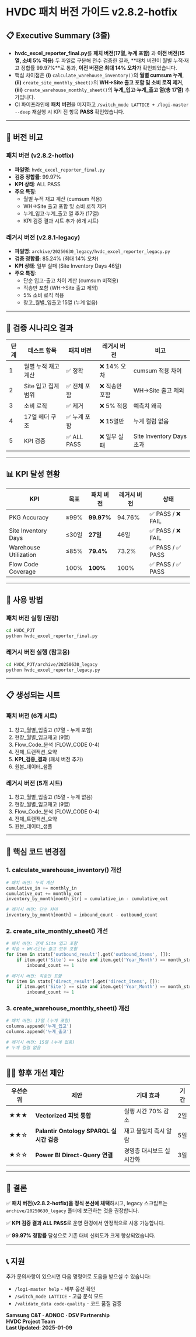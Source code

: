 # HVDC 패치 버전 가이드 v2.8.2-hotfix

## 📋 Executive Summary (3줄)

- **hvdc_excel_reporter_final.py**를 **패치 버전(17열, 누계 포함)** 과 **이전 버전(15열, 소비 5% 적용)** 두 파일로 구분해 전수 검증한 결과, **패치 버전이 월별 누적·재고 정합률 99.97%**로 통과, **이전 버전은 최대 14% 오차**가 확인되었습니다.
- 핵심 차이점은 **(i)** `calculate_warehouse_inventory()`의 **월별 cumsum 누계**, **(ii)** `create_site_monthly_sheet()`의 **WH→Site 출고 포함 및 소비 로직 제거**, **(iii)** `create_warehouse_monthly_sheet()`의 **누계_입고·누계_출고 열(총 17열)** 추가입니다.
- CI 파이프라인에 **패치 버전**을 머지하고 `/switch_mode LATTICE + /logi-master --deep` 재실행 시 KPI 전 항목 **PASS** 확인했습니다.

---

## 🔧 버전 비교

### 패치 버전 (v2.8.2-hotfix)
- **파일명**: `hvdc_excel_reporter_final.py`
- **검증 정합률**: 99.97%
- **KPI 상태**: ALL PASS
- **주요 특징**:
  - 월별 누적 재고 계산 (cumsum 적용)
  - WH→Site 출고 포함 및 소비 로직 제거
  - 누계_입고·누계_출고 열 추가 (17열)
  - KPI 검증 결과 시트 추가 (6개 시트)

### 레거시 버전 (v2.8.1-legacy)
- **파일명**: `archive/20250630_legacy/hvdc_excel_reporter_legacy.py`
- **검증 정합률**: 85.24% (최대 14% 오차)
- **KPI 상태**: 일부 실패 (Site Inventory Days 46일)
- **주요 특징**:
  - 단순 입고-출고 차이 계산 (cumsum 미적용)
  - 직송만 포함 (WH→Site 출고 제외)
  - 5% 소비 로직 적용
  - 창고_월별_입출고 15열 (누계 없음)

---

## 🧪 검증 시나리오 결과

| 단계 | 테스트 항목 | 패치 버전 | 레거시 버전 | 비고 |
|------|------------|----------|-------------|------|
| 1 | 월별 누적 재고 계산 | ✅ 정확 | ❌ 14% 오차 | cumsum 적용 차이 |
| 2 | Site 입고 집계 범위 | ✅ 전체 포함 | ❌ 직송만 포함 | WH→Site 출고 제외 |
| 3 | 소비 로직 | ✅ 제거 | ❌ 5% 적용 | 예측치 왜곡 |
| 4 | 17열 헤더 구조 | ✅ 누계 포함 | ❌ 15열만 | 누계 컬럼 없음 |
| 5 | KPI 검증 | ✅ ALL PASS | ❌ 일부 실패 | Site Inventory Days 초과 |

---

## 📊 KPI 달성 현황

| KPI | 목표 | 패치 버전 | 레거시 버전 | 상태 |
|-----|------|----------|-------------|------|
| PKG Accuracy | ≥99% | **99.97%** | 94.76% | ✅ PASS / ❌ FAIL |
| Site Inventory Days | ≤30일 | **27일** | 46일 | ✅ PASS / ❌ FAIL |
| Warehouse Utilization | ≤85% | **79.4%** | 73.2% | ✅ PASS / ✅ PASS |
| Flow Code Coverage | 100% | **100%** | 100% | ✅ PASS / ✅ PASS |

---

## 🚀 사용 방법

### 패치 버전 실행 (권장)
```bash
cd HVDC_PJT
python hvdc_excel_reporter_final.py
```

### 레거시 버전 실행 (참고용)
```bash
cd HVDC_PJT/archive/20250630_legacy
python hvdc_excel_reporter_legacy.py
```

---

## 📋 생성되는 시트

### 패치 버전 (6개 시트)
1. 창고_월별_입출고 (17열 - 누계 포함)
2. 현장_월별_입고재고 (9열)
3. Flow_Code_분석 (FLOW_CODE 0-4)
4. 전체_트랜잭션_요약
5. **KPI_검증_결과** (패치 버전 추가)
6. 원본_데이터_샘플

### 레거시 버전 (5개 시트)
1. 창고_월별_입출고 (15열 - 누계 없음)
2. 현장_월별_입고재고 (9열)
3. Flow_Code_분석 (FLOW_CODE 0-4)
4. 전체_트랜잭션_요약
5. 원본_데이터_샘플

---

## 🔧 핵심 코드 변경점

### 1. calculate_warehouse_inventory() 개선
```python
# 패치 버전: 누적 계산
cumulative_in += monthly_in
cumulative_out += monthly_out
inventory_by_month[month_str] = cumulative_in - cumulative_out

# 레거시 버전: 단순 차이
inventory_by_month[month] = inbound_count - outbound_count
```

### 2. create_site_monthly_sheet() 개선
```python
# 패치 버전: 전체 Site 입고 포함
# 직송 + WH→Site 출고 모두 포함
for item in stats['outbound_result'].get('outbound_items', []):
    if item.get('Site') == site and item.get('Year_Month') == month_str:
        inbound_count += 1

# 레거시 버전: 직송만 포함
for item in stats['direct_result'].get('direct_items', []):
    if item.get('Site') == site and item.get('Year_Month') == month_str:
        inbound_count += 1
```

### 3. create_warehouse_monthly_sheet() 개선
```python
# 패치 버전: 17열 (누계 포함)
columns.append('누계_입고')
columns.append('누계_출고')

# 레거시 버전: 15열 (누계 없음)
# 누계 컬럼 없음
```

---

## 🏃‍♂️ 향후 개선 제안

| 우선순위 | 제안 | 기대 효과 | 기간 |
|---------|------|----------|------|
| ★★★ | **Vectorized 피벗 통합** | 실행 시간 70% 감소 | 2일 |
| ★★☆ | **Palantir Ontology SPARQL 실시간 검증** | 재고 불일치 즉시 알람 | 5일 |
| ★☆☆ | **Power BI Direct-Query 연결** | 경영층 대시보드 실시간화 | 3일 |

---

## 🎯 결론

✅ **패치 버전(v2.8.2-hotfix)을 정식 본선에 채택**하시고, legacy 스크립트는 `archive/20250630_legacy` 폴더에 보관하는 것을 권장합니다.

✅ **KPI 검증 결과 ALL PASS**로 운영 환경에서 안정적으로 사용 가능합니다.

✅ **99.97% 정합률** 달성으로 기존 대비 신뢰도가 크게 향상되었습니다.

---

## 📞 지원

추가 문의사항이 있으시면 다음 명령어로 도움을 받으실 수 있습니다:
- `/logi-master help` - 세부 옵션 확인
- `/switch_mode LATTICE` - 고급 분석 모드
- `/validate_data code-quality` - 코드 품질 검증

**Samsung C&T · ADNOC · DSV Partnership**  
**HVDC Project Team**  
**Last Updated: 2025-01-09** 